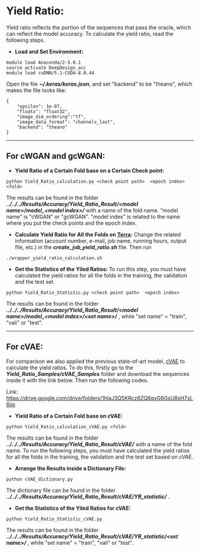 # Yield Ratio:
Yield ratio reflects the portion of the sequences that pass the oracle, which can reflect the model accuracy. To calculate the yield ratio, read the following steps. 
* **Load and Set Environment:**
```
module load Anaconda/2-5.0.1
source activate DeepDesign_acc
module load cuDNN/5.1-CUDA-8.0.44
```
Open the file ***~/.keras/keras.json***, and set "backend" to be "theano", which makes the file looks like:
```
{
    "epsilon": 1e-07,
    "floatx": "float32",
    "image_dim_ordering":"tf",
    "image_data_format": "channels_last",
    "backend": "theano"
}
```

***

## For cWGAN and gcWGAN:

* **Yield Ratio of a Certain Fold base on a Certain Check point:** 
```
python Yield_Ratio_calculation.py <check point path>  <epoch index>  <fold> 
```
The results can be found in the folder ***../../../Results/Accuracy/Yield_Ratio_Result/\<model name\>/model_\<model index\>/*** with a name of the fold name. "model name" is "cWGAN" or "gcWGAN". "model index" is related to the name where you put the check points and the epoch index.
* **Calculate Yield Ratio for All the Folds on [Terra](https://hprc.tamu.edu/wiki/Terra):** Change the related information (account number, e-mail, job name, running hours, output file, etc.) in the ***create_job_yield_ratio.sh*** file. Then run 
```
./wrapper_yield_ratio_calculation.sh
```
* **Get the Statistics of the Yiled Ratios:** To run this step, you must have calculated the yield ratios for all the folds in the training, the validation and the test set. 
```
python Yield_Ratio_Statistic.py <check point path>  <epoch index>
```
The results can be found in the folder ***../../../Results/Accuracy/Yield_Ratio_Result/\<model name\>/model_\<model index\>/\<set name\>/*** , while "set name" = "train", "vali" or "test".

***

## For cVAE:

For comparison we also applied the previous state-of-art model, [cVAE](https://github.com/psipred/protein-vae) to calculate the yield ratios. To do this, firstly go to the ***Yield_Ratio_Samples/cVAE_Samples*** folder and download the sequences inside it with the link below. Then run the following codes.

Link: https://drive.google.com/drive/folders/1hlaJ3Q5KRcz8ZQ6qyG6GsU8sH7xL6iip

* **Yield Ratio of a Certain Fold base on cVAE:** 
```
python Yield_Ratio_calculation_cVAE.py <fold> 
```
The results can be found in the folder ***../../../Results/Accuracy/Yield_Ratio_Result/cVAE/*** with a name of the fold name. To run the following steps, you must have calculated the yield ratios for all the folds in the training, the validation and the test set based on cVAE.
* **Arrange the Results inside a Dictionary File:**
```
python cVAE_dictionary.py 
```
The dictionary file can be found in the folder ***../../../Results/Accuracy/Yield_Ratio_Result/cVAE/YR_statistic/*** .
* **Get the Statistics of the Yiled Ratios for cVAE:**  
```
python Yield_Ratio_Statistic_cVAE.py 
```
The results can be found in the folder ***../../../Results/Accuracy/Yield_Ratio_Result/cVAE/YR_statistic/\<set name\>/*** , while "set name" = "train", "vali" or "test".
